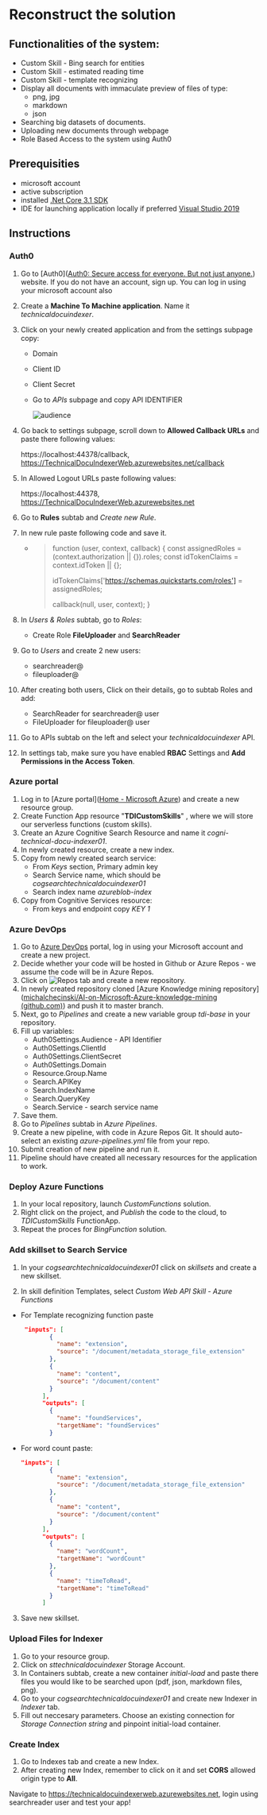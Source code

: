 # Reconstruct the solution



## Functionalities of the system:

- Custom Skill - Bing search for entities
- Custom Skill - estimated reading time
- Custom Skill - template recognizing
- Display all documents with immaculate preview of files of type:
  - png, jpg
  - markdown
  - json
- Searching big datasets of documents.
- Uploading new documents through webpage
- Role Based Access to the system using Auth0

## Prerequisities

- microsoft account
- active subscription
- installed [.Net Core 3.1 SDK](https://dotnet.microsoft.com/download/dotnet-core/3.1)
- IDE for launching application locally if preferred [Visual Studio 2019](https://visualstudio.microsoft.com/pl/vs/)

## Instructions

### Auth0

1. Go to [Auth0]([Auth0: Secure access for everyone. But not just anyone.](https://auth0.com/)) website. If you do not have an account, sign up. You can log in using your microsoft account also

2. Create a **Machine To Machine application**. Name it *technicaldocuindexer*.

3. Click on your newly created application and from the settings subpage copy:

   - Domain

   - Client ID

   - Client Secret

   - Go to *APIs* subpage and copy API IDENTIFIER

     ![audience](https://github.com/michalchecinski/AI-on-Microsoft-Azure-knowledge-mining/blob/master/images/audience.PNG?raw=true)

4. Go back to settings subpage, scroll down to **Allowed Callback URLs** and paste there following values:

   https://localhost:44378/callback, https://TechnicalDocuIndexerWeb.azurewebsites.net/callback

5. In Allowed Logout URLs paste following values:

   https://localhost:44378, https://TechnicalDocuIndexerWeb.azurewebsites.net

6. Go to **Rules** subtab and *Create new Rule*.

7. In new rule paste following code and save it.

   - >  function (user, context, callback) {
     >   const assignedRoles = (context.authorization || {}).roles;
     >   const idTokenClaims = context.idToken || {};
     >
     >   idTokenClaims['https://schemas.quickstarts.com/roles'] = assignedRoles;
     >
     >   callback(null, user, context);
     > }

8. In *Users & Roles* subtab, go to *Roles*:

   - Create Role **FileUploader** and **SearchReader**

9. Go to *Users* and create 2 new users:

   - searchreader@<yourchoiceofdomain>
   - fileuploader@<yourchoiceofdomain>

10. After creating both users, Click on their details, go to subtab Roles and add:

    - SearchReader for searchreader@ user
    - FileUploader for fileuploader@ user

11. Go to APIs subtab on the left and select your *technicaldocuindexer* API.

12. In settings tab, make sure you have enabled **RBAC** Settings and **Add Permissions in the Access Token**.

### Azure portal 

1. Log in to [Azure portal]([Home - Microsoft Azure](https://portal.azure.com/#home)) and create a new resource group.
2. Create Function App resource "**TDICustomSkills**" , where we will store our serverless functions (custom skills).
3. Create an Azure Cognitive Search Resource and name it *cogni-technical-docu-indexer01*.
4. In newly created resource, create a new index.
5. Copy from newly created search service:
   - From *Keys* section, Primary admin key
   - Search Service name, which should be *cogsearchtechnicaldocuindexer01*
   - Search index name *azureblob-index*
6. Copy from Cognitive Services resource:
   - From keys and endpoint copy *KEY 1*

### Azure DevOps 

1. Go to [Azure DevOps](https://dev.azure.com/) portal, log in using your Microsoft account and create a new project.
2. Decide whether your code will be hosted in Github or Azure Repos - we assume the code will be in Azure Repos.
3. Click on ![Repos](https://github.com/michalchecinski/AI-on-Microsoft-Azure-knowledge-mining/blob/master/images/Repos.PNG?raw=true) tab and create a new repository.
4. In newly created repository cloned [Azure Knowledge mining repository]([michalchecinski/AI-on-Microsoft-Azure-knowledge-mining (github.com)](https://github.com/michalchecinski/AI-on-Microsoft-Azure-knowledge-mining)) and push it to master branch.
5. Next, go to *Pipelines* and create a new variable group *tdi-base* in your repository.
6. Fill up variables:
   - Auth0Settings.Audience - API Identifier
   - Auth0Settings.ClientId
   - Auth0Settings.ClientSecret
   - Auth0Settings.Domain
   - Resource.Group.Name
   - Search.APIKey
   - Search.IndexName
   - Search.QueryKey
   - Search.Service - search service name
7. Save them.
8. Go to *Pipelines* subtab in *Azure Pipelines*.
9. Create a new pipeline, with code in Azure Repos Git. It should auto-select an existing *azure-pipelines.yml* file from your repo.
10. Submit creation of new pipeline and run it.
11. Pipeline should have created all necessary resources for the application to work.

### Deploy Azure Functions

1. In your local repository, launch *CustomFunctions* solution.
2. Right click on the project, and *Publish* the code to the cloud, to *TDICustomSkills* FunctionApp.
3. Repeat the proces for *BingFunction* solution.

### Add skillset to Search Service

1. In your *cogsearchtechnicaldocuindexer01* click on *skillsets* and create a new skillset.

2.  In skill definition Templates, select *Custom Web API Skill - Azure Functions*

   - For Template recognizing function paste 

     ```json
      "inputs": [
             {
               "name": "extension",
               "source": "/document/metadata_storage_file_extension"
             },
             {
               "name": "content",
               "source": "/document/content"
             }
           ],
           "outputs": [
             {
               "name": "foundServices",
               "targetName": "foundServices"
             }
     ```

   - For word count paste:

     ```json
     "inputs": [
             {
               "name": "extension",
               "source": "/document/metadata_storage_file_extension"
             },
             {
               "name": "content",
               "source": "/document/content"
             }
           ],
           "outputs": [
             {
               "name": "wordCount",
               "targetName": "wordCount"
             },
             {
               "name": "timeToRead",
               "targetName": "timeToRead"
             }
           ]
     ```

3. Save new skillset.

### Upload Files for Indexer

1. Go to your resource group.
2. Click on *sttechnicaldocuindexer* Storage Account.
3. In Containers subtab, create a new container *initial-load* and paste there files you would like to be searched upon (pdf, json, markdown files, png).
4. Go to your *cogsearchtechnicaldocuindexer01* and create new Indexer in *Indexer* tab.
5. Fill out neccesary parameters. Choose an existing connection for *Storage Connection string* and pinpoint initial-load container.

### Create Index

1. Go to Indexes tab and create a new Index.
2. After creating new Index, remember to click on it and set **CORS** allowed origin type to **All**.

Navigate to https://technicaldocuindexerweb.azurewebsites.net, login using searchreader user and test your app!



